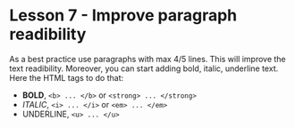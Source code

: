 # Lesson 7 - Improve paragraph readibility

As a best practice use paragraphs with max 4/5 lines. This will improve the text readibility. Moreover, you can start adding bold, italic, underline text. Here the HTML tags to do that:

* **BOLD**, ```<b> ... </b>``` or ```<strong> ... </strong>```
* _ITALIC_, ```<i> ... </i>``` or ```<em> ... </em>```
* UNDERLINE, ```<u> ... </u>```

